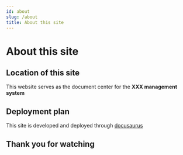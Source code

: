 ```yaml
---
id: about
slug: /about
title: About this site
---
```


# About this site

## Location of this site
This website serves as the document center for the **XXX management system**

## Deployment plan
This site is developed and deployed through [docusaurus](https://docusaurus.io/zh-CN/docs#gitbook)

## Thank you for watching
